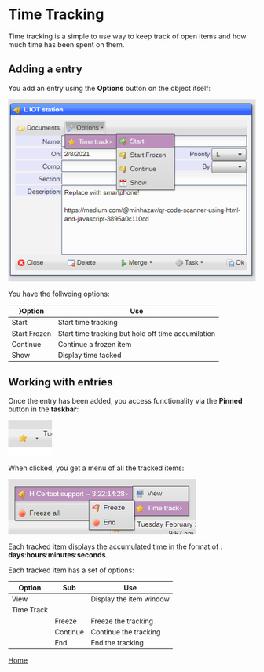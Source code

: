 # Time Tracking

Time tracking is a simple to use way to keep track of open items and how much time has been spent on them.

## Adding a entry

You add an entry using the **Options** button on the object itself:

![image](images/Tt3.png)

You have the follwoing options:

}Option|Use|
|-|-|
|Start|Start time tracking|
|Start Frozen|Start time tracking but hold off time accumilation|
|Continue|Continue a frozen item|
|Show|Display time tacked|

## Working with entries

Once the entry has been added, you access functionality via the **Pinned** button in the **taskbar**:

![image](images/Tt2.png)

When clicked, you get a menu of all the tracked items:

![image](images/Tt1.png)

Each tracked item displays the accumulated time in the format of : **days**:**hours**:**minutes**:**seconds**.

Each tracked item has a set of options:

|Option|Sub|Use|
|-|-|-|
|View||Display the item window|
|Time Track|||
||Freeze|Freeze the tracking|
||Continue|Continue the tracking|
||End|End the tracking|


[Home](../README.md)
